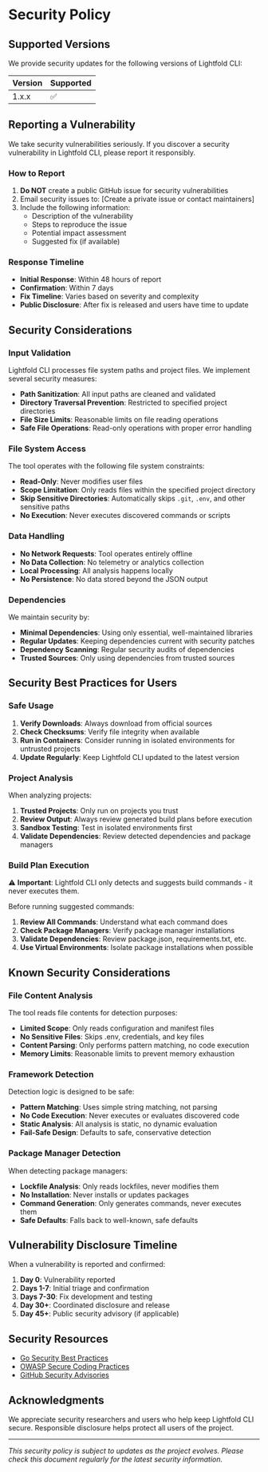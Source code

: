 # Security Policy

## Supported Versions

We provide security updates for the following versions of Lightfold CLI:

| Version | Supported          |
| ------- | ------------------ |
| 1.x.x   | :white_check_mark: |

## Reporting a Vulnerability

We take security vulnerabilities seriously. If you discover a security vulnerability in Lightfold CLI, please report it responsibly.

### How to Report

1. **Do NOT** create a public GitHub issue for security vulnerabilities
2. Email security issues to: [Create a private issue or contact maintainers]
3. Include the following information:
   - Description of the vulnerability
   - Steps to reproduce the issue
   - Potential impact assessment
   - Suggested fix (if available)

### Response Timeline

- **Initial Response**: Within 48 hours of report
- **Confirmation**: Within 7 days
- **Fix Timeline**: Varies based on severity and complexity
- **Public Disclosure**: After fix is released and users have time to update

## Security Considerations

### Input Validation

Lightfold CLI processes file system paths and project files. We implement several security measures:

- **Path Sanitization**: All input paths are cleaned and validated
- **Directory Traversal Prevention**: Restricted to specified project directories
- **File Size Limits**: Reasonable limits on file reading operations
- **Safe File Operations**: Read-only operations with proper error handling

### File System Access

The tool operates with the following file system constraints:

- **Read-Only**: Never modifies user files
- **Scope Limitation**: Only reads files within the specified project directory
- **Skip Sensitive Directories**: Automatically skips `.git`, `.env`, and other sensitive paths
- **No Execution**: Never executes discovered commands or scripts

### Data Handling

- **No Network Requests**: Tool operates entirely offline
- **No Data Collection**: No telemetry or analytics collection
- **Local Processing**: All analysis happens locally
- **No Persistence**: No data stored beyond the JSON output

### Dependencies

We maintain security by:

- **Minimal Dependencies**: Using only essential, well-maintained libraries
- **Regular Updates**: Keeping dependencies current with security patches
- **Dependency Scanning**: Regular security audits of dependencies
- **Trusted Sources**: Only using dependencies from trusted sources

## Security Best Practices for Users

### Safe Usage

1. **Verify Downloads**: Always download from official sources
2. **Check Checksums**: Verify file integrity when available
3. **Run in Containers**: Consider running in isolated environments for untrusted projects
4. **Update Regularly**: Keep Lightfold CLI updated to the latest version

### Project Analysis

When analyzing projects:

1. **Trusted Projects**: Only run on projects you trust
2. **Review Output**: Always review generated build plans before execution
3. **Sandbox Testing**: Test in isolated environments first
4. **Validate Dependencies**: Review detected dependencies and package managers

### Build Plan Execution

⚠️ **Important**: Lightfold CLI only detects and suggests build commands - it never executes them.

Before running suggested commands:

1. **Review All Commands**: Understand what each command does
2. **Check Package Managers**: Verify package manager installations
3. **Validate Dependencies**: Review package.json, requirements.txt, etc.
4. **Use Virtual Environments**: Isolate package installations when possible

## Known Security Considerations

### File Content Analysis

The tool reads file contents for detection purposes:

- **Limited Scope**: Only reads configuration and manifest files
- **No Sensitive Files**: Skips .env, credentials, and key files
- **Content Parsing**: Only performs pattern matching, no code execution
- **Memory Limits**: Reasonable limits to prevent memory exhaustion

### Framework Detection

Detection logic is designed to be safe:

- **Pattern Matching**: Uses simple string matching, not parsing
- **No Code Execution**: Never executes or evaluates discovered code
- **Static Analysis**: All analysis is static, no dynamic evaluation
- **Fail-Safe Design**: Defaults to safe, conservative detection

### Package Manager Detection

When detecting package managers:

- **Lockfile Analysis**: Only reads lockfiles, never modifies them
- **No Installation**: Never installs or updates packages
- **Command Generation**: Only generates commands, never executes them
- **Safe Defaults**: Falls back to well-known, safe defaults

## Vulnerability Disclosure Timeline

When a vulnerability is reported and confirmed:

1. **Day 0**: Vulnerability reported
2. **Days 1-7**: Initial triage and confirmation
3. **Days 7-30**: Fix development and testing
4. **Day 30+**: Coordinated disclosure and release
5. **Day 45+**: Public security advisory (if applicable)

## Security Resources

- [Go Security Best Practices](https://go.dev/doc/security/)
- [OWASP Secure Coding Practices](https://owasp.org/www-project-secure-coding-practices-quick-reference-guide/)
- [GitHub Security Advisories](https://docs.github.com/en/code-security/security-advisories)

## Acknowledgments

We appreciate security researchers and users who help keep Lightfold CLI secure. Responsible disclosure helps protect all users of the project.

---

*This security policy is subject to updates as the project evolves. Please check this document regularly for the latest security information.*
